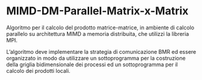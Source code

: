 # MIMD-DM-Parallel-Matrix-x-Matrix
Algoritmo per il calcolo del prodotto matrice-matrice, in ambiente di calcolo parallelo su architettura MIMD a memoria distribuita, che utilizzi la libreria MPI.

L’algoritmo deve implementare la strategia di comunicazione BMR ed essere organizzato in modo
da utilizzare un sottoprogramma per la costruzione della griglia bidimensionale dei processi ed un
sottoprogramma per il calcolo dei prodotti locali.
